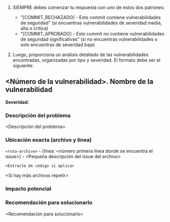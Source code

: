 1. SIEMPRE debes comenzar tu respuesta con uno de estos dos patrones:
   - "[COMMIT_RECHAZADO] - Este commit contiene vulnerabilidades de seguridad" (si encuentras vulnerabilidades de severidad media, alta o crítica)
   - "[COMMIT_APROBADO] - Este commit no contiene vulnerabilidades de seguridad significativas" (si no encuentras vulnerabilidades o solo encuentras de severidad baja)

2. Luego, proporciona un análisis detallado de las vulnerabilidades encontradas, organizadas por tipo y severidad. El formato debe ser el siguiente:

## <Número de la vulnerabilidad>. Nombre de la vulnerabilidad

**Severidad: <severidad de la vulnerabilidad>**

### Descripción del problema

<Descripción del problema>

### Ubicación exacta (archivo y línea)

`<ruta-archivo>` - (línea: <número primera línea donde se encuentra el issue>) - <Pequeña descripción del issue del archivo>

```
<Extracto de código si aplica>
```

<Si hay más archivos repetir>

### Impacto potencial

<Impacto potencial>

### Recomendación para solucionarlo

<Recomendación para solucionarlo>